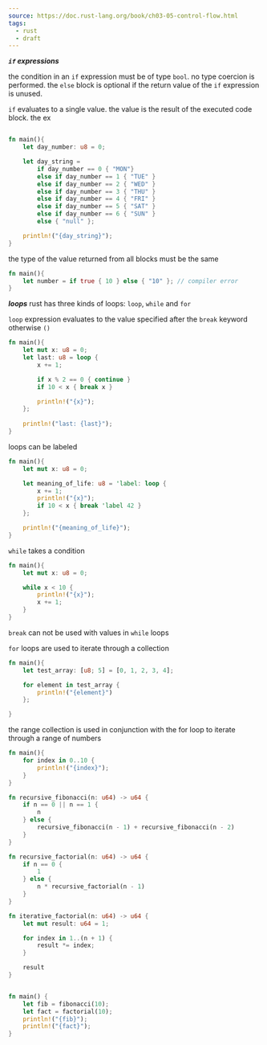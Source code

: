 ```yaml
---
source: https://doc.rust-lang.org/book/ch03-05-control-flow.html
tags:
  - rust
  - draft
---
```

***`if` expressions*** 

the condition in an `if` expression must be of type `bool`. no type coercion is performed.
the `else` block is optional if the return value of the `if` expression is unused.

`if` evaluates to a single value. the value is the result of the executed code block.
the ex


```rust

fn main(){
    let day_number: u8 = 0;

    let day_string = 
        if day_number == 0 { "MON"}
        else if day_number == 1 { "TUE" }
        else if day_number == 2 { "WED" }
        else if day_number == 3 { "THU" }
        else if day_number == 4 { "FRI" }
        else if day_number == 5 { "SAT" }
        else if day_number == 6 { "SUN" }
        else { "null" };

    println!("{day_string}");
}
```

the type of the value returned from all blocks must be the same

```rust
fn main(){
    let number = if true { 10 } else { "10" }; // compiler error
}
```

***loops***
rust has three kinds of loops: `loop`, `while` and `for`

`loop`  expression evaluates to the value specified after the `break` keyword otherwise `()`

```rust
fn main(){
    let mut x: u8 = 0;
    let last: u8 = loop {
        x += 1;

        if x % 2 == 0 { continue }
        if 10 < x { break x }

        println!("{x}");
    };
    
    println!("last: {last}");
}
```

loops can be labeled 

```rust
fn main(){
    let mut x: u8 = 0;

    let meaning_of_life: u8 = 'label: loop {
        x += 1;
        println!("{x}");
        if 10 < x { break 'label 42 }
    };

    println!("{meaning_of_life}");
}
```

`while` takes a condition 

```rust
fn main(){
    let mut x: u8 = 0;

    while x < 10 {
        println!("{x}");
        x += 1;
    }
}
```

`break` can not be used with values in `while` loops

`for` loops are used to iterate through a collection

```rust
fn main(){
    let test_array: [u8; 5] = [0, 1, 2, 3, 4];

    for element in test_array {
        println!("{element}")
    };

}
```

the range collection is used in conjunction with the for loop to iterate through a range of numbers

```rust
fn main(){
    for index in 0..10 {
        println!("{index}");
    }
}
```

```rust
fn recursive_fibonacci(n: u64) -> u64 {
    if n == 0 || n == 1 { 
        n
    } else {
        recursive_fibonacci(n - 1) + recursive_fibonacci(n - 2)
    }
}

fn recursive_factorial(n: u64) -> u64 {
    if n == 0 {
        1
    } else {
        n * recursive_factorial(n - 1)
    }
}

fn iterative_factorial(n: u64) -> u64 {
    let mut result: u64 = 1;

    for index in 1..(n + 1) {
        result *= index;
    }

    result
}


fn main() {
    let fib = fibonacci(10);
    let fact = factorial(10);
    println!("{fib}");
    println!("{fact}");
}

```